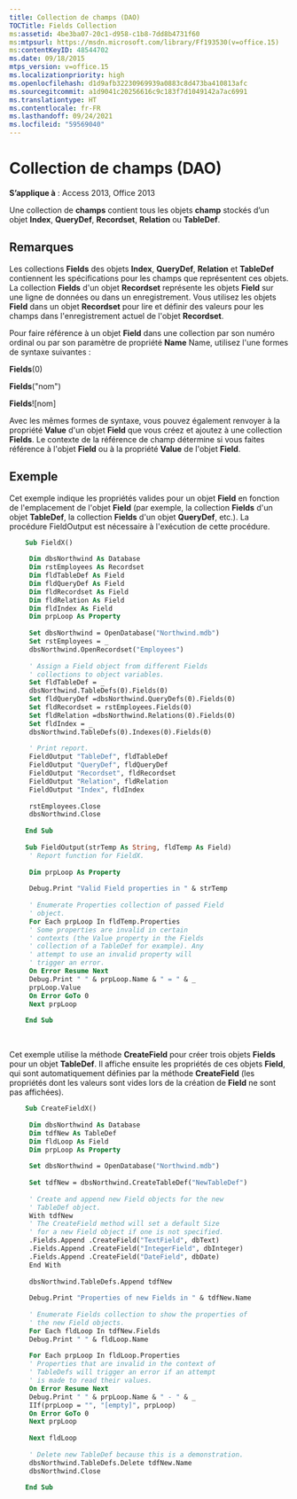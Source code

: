 ```yaml
---
title: Collection de champs (DAO)
TOCTitle: Fields Collection
ms:assetid: 4be3ba07-20c1-d958-c1b8-7dd8b4731f60
ms:mtpsurl: https://msdn.microsoft.com/library/Ff193530(v=office.15)
ms:contentKeyID: 48544702
ms.date: 09/18/2015
mtps_version: v=office.15
ms.localizationpriority: high
ms.openlocfilehash: d1d9afb32230969939a0883c8d473ba410813afc
ms.sourcegitcommit: a1d9041c20256616c9c183f7d1049142a7ac6991
ms.translationtype: HT
ms.contentlocale: fr-FR
ms.lasthandoff: 09/24/2021
ms.locfileid: "59569040"
---
```

# <a name="fields-collection-dao"></a>Collection de champs (DAO)


**S’applique à** : Access 2013, Office 2013

Une collection de **champs** contient tous les objets **champ** stockés d’un objet **Index**, **QueryDef**, **Recordset**, **Relation** ou **TableDef**.

## <a name="remarks"></a>Remarques

Les collections **Fields** des objets **Index**, **QueryDef**, **Relation** et **TableDef** contiennent les spécifications pour les champs que représentent ces objets. La collection **Fields** d'un objet **Recordset** représente les objets **Field** sur une ligne de données ou dans un enregistrement. Vous utilisez les objets **Field** dans un objet **Recordset** pour lire et définir des valeurs pour les champs dans l'enregistrement actuel de l'objet **Recordset**.

Pour faire référence à un objet **Field** dans une collection par son numéro ordinal ou par son paramètre de propriété **Name** Name, utilisez l'une formes de syntaxe suivantes :

**Fields**(0)

**Fields**("nom")

**Fields**\!\[nom\]

Avec les mêmes formes de syntaxe, vous pouvez également renvoyer à la propriété **Value** d'un objet **Field** que vous créez et ajoutez à une collection **Fields**. Le contexte de la référence de champ détermine si vous faites référence à l'objet **Field** ou à la propriété **Value** de l'objet **Field**.

## <a name="example"></a>Exemple

Cet exemple indique les propriétés valides pour un objet **Field** en fonction de l'emplacement de l'objet **Field** (par exemple, la collection **Fields** d'un objet **TableDef**, la collection **Fields** d'un objet **QueryDef**, etc.). La procédure FieldOutput est nécessaire à l'exécution de cette procédure.

```vb
    Sub FieldX() 
     
     Dim dbsNorthwind As Database 
     Dim rstEmployees As Recordset 
     Dim fldTableDef As Field 
     Dim fldQueryDef As Field 
     Dim fldRecordset As Field 
     Dim fldRelation As Field 
     Dim fldIndex As Field 
     Dim prpLoop As Property 
     
     Set dbsNorthwind = OpenDatabase("Northwind.mdb") 
     Set rstEmployees = _ 
     dbsNorthwind.OpenRecordset("Employees") 
     
     ' Assign a Field object from different Fields 
     ' collections to object variables. 
     Set fldTableDef = _ 
     dbsNorthwind.TableDefs(0).Fields(0) 
     Set fldQueryDef =dbsNorthwind.QueryDefs(0).Fields(0) 
     Set fldRecordset = rstEmployees.Fields(0) 
     Set fldRelation =dbsNorthwind.Relations(0).Fields(0) 
     Set fldIndex = _ 
     dbsNorthwind.TableDefs(0).Indexes(0).Fields(0) 
     
     ' Print report. 
     FieldOutput "TableDef", fldTableDef 
     FieldOutput "QueryDef", fldQueryDef 
     FieldOutput "Recordset", fldRecordset 
     FieldOutput "Relation", fldRelation 
     FieldOutput "Index", fldIndex 
     
     rstEmployees.Close 
     dbsNorthwind.Close 
     
    End Sub 
     
    Sub FieldOutput(strTemp As String, fldTemp As Field) 
     ' Report function for FieldX. 
     
     Dim prpLoop As Property 
     
     Debug.Print "Valid Field properties in " & strTemp 
     
     ' Enumerate Properties collection of passed Field 
     ' object. 
     For Each prpLoop In fldTemp.Properties 
     ' Some properties are invalid in certain 
     ' contexts (the Value property in the Fields 
     ' collection of a TableDef for example). Any 
     ' attempt to use an invalid property will 
     ' trigger an error. 
     On Error Resume Next 
     Debug.Print " " & prpLoop.Name & " = " & _ 
     prpLoop.Value 
     On Error GoTo 0 
     Next prpLoop 
     
    End Sub 
```

<br/>

Cet exemple utilise la méthode **CreateField** pour créer trois objets **Fields** pour un objet **TableDef**. Il affiche ensuite les propriétés de ces objets **Field**, qui sont automatiquement définies par la méthode **CreateField** (les propriétés dont les valeurs sont vides lors de la création de **Field** ne sont pas affichées).

```vb
    Sub CreateFieldX() 
     
     Dim dbsNorthwind As Database 
     Dim tdfNew As TableDef 
     Dim fldLoop As Field 
     Dim prpLoop As Property 
     
     Set dbsNorthwind = OpenDatabase("Northwind.mdb") 
     
     Set tdfNew = dbsNorthwind.CreateTableDef("NewTableDef") 
     
     ' Create and append new Field objects for the new 
     ' TableDef object. 
     With tdfNew 
     ' The CreateField method will set a default Size 
     ' for a new Field object if one is not specified. 
     .Fields.Append .CreateField("TextField", dbText) 
     .Fields.Append .CreateField("IntegerField", dbInteger) 
     .Fields.Append .CreateField("DateField", dbDate) 
     End With 
     
     dbsNorthwind.TableDefs.Append tdfNew 
     
     Debug.Print "Properties of new Fields in " & tdfNew.Name 
     
     ' Enumerate Fields collection to show the properties of 
     ' the new Field objects. 
     For Each fldLoop In tdfNew.Fields 
     Debug.Print " " & fldLoop.Name 
     
     For Each prpLoop In fldLoop.Properties 
     ' Properties that are invalid in the context of 
     ' TableDefs will trigger an error if an attempt 
     ' is made to read their values. 
     On Error Resume Next 
     Debug.Print " " & prpLoop.Name & " - " & _ 
     IIf(prpLoop = "", "[empty]", prpLoop) 
     On Error GoTo 0 
     Next prpLoop 
     
     Next fldLoop 
     
     ' Delete new TableDef because this is a demonstration. 
     dbsNorthwind.TableDefs.Delete tdfNew.Name 
     dbsNorthwind.Close 
     
    End Sub
```
